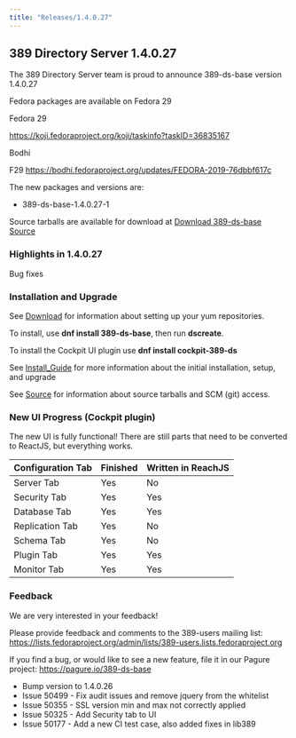```yaml
---
title: "Releases/1.4.0.27"
---
```


389 Directory Server 1.4.0.27
-----------------------------

The 389 Directory Server team is proud to announce 389-ds-base version 1.4.0.27

Fedora packages are available on Fedora 29


Fedora 29

<https://koji.fedoraproject.org/koji/taskinfo?taskID=36835167>

Bodhi

F29 <https://bodhi.fedoraproject.org/updates/FEDORA-2019-76dbbf617c>


The new packages and versions are:

- 389-ds-base-1.4.0.27-1

Source tarballs are available for download at [Download 389-ds-base Source](https://releases.pagure.org/389-ds-base/389-ds-base-1.4.0.27.tar.bz2)

### Highlights in 1.4.0.27

Bug fixes

### Installation and Upgrade 

See [Download](../download.html) for information about setting up your yum repositories.

To install, use **dnf install 389-ds-base**, then run **dscreate**.

To install the Cockpit UI plugin use **dnf install cockpit-389-ds**

See [Install\_Guide](../howto/howto-install-389.html) for more information about the initial installation, setup, and upgrade

See [Source](../development/source.html) for information about source tarballs and SCM (git) access.

### New UI Progress (Cockpit plugin)

The new UI is fully functional!  There are still parts that need to be converted to ReactJS, but everything works.

|Configuration Tab| Finished | Written in ReachJS |
|-----------------|----------|---------|
|Server Tab|Yes|No|
|Security Tab|Yes|Yes|
|Database Tab|Yes|Yes|
|Replication Tab|Yes|No|
|Schema Tab|Yes|No|
|Plugin Tab|Yes|Yes|
|Monitor Tab|Yes|Yes|

### Feedback

We are very interested in your feedback!

Please provide feedback and comments to the 389-users mailing list: <https://lists.fedoraproject.org/admin/lists/389-users.lists.fedoraproject.org>

If you find a bug, or would like to see a new feature, file it in our Pagure project: <https://pagure.io/389-ds-base>

- Bump version to 1.4.0.26
- Issue 50499 - Fix audit issues and remove jquery from the whitelist
- Issue 50355 - SSL version min and max not correctly applied
- Issue 50325 - Add Security tab to UI
- Issue 50177 - Add a new CI test case, also added fixes in lib389

